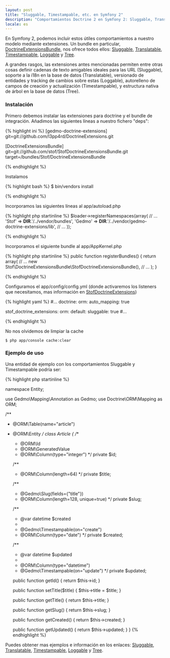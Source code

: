 ```yaml
---
layout: post
title: "Sluggable, Timestampable, etc. en Symfony 2"
description: "Comportamientos Doctrine 2 en Symfony 2: Sluggable, Translatable, Timestampable, Loggable y Tree"
locale: es
---
```


En Symfony 2, podemos incluir estos útiles comportamientos a nuestro modelo mediante extensiones. Un bundle en particular, <a href="https://github.com/stof/StofDoctrineExtensionsBundle">DoctrineExtensionsBundle</a>, nos ofrece todos ellos: <a href="https://github.com/l3pp4rd/DoctrineExtensions/blob/master/doc/sluggable.md">Sluggable</a>, <a href="https://github.com/l3pp4rd/DoctrineExtensions/blob/master/doc/translatable.md">Translatable</a>, <a href="https://github.com/l3pp4rd/DoctrineExtensions/blob/master/doc/timestampable.md">Timestampable</a>, <a href="https://github.com/l3pp4rd/DoctrineExtensions/blob/master/doc/loggable.md">Loggable</a> y <a href="https://github.com/l3pp4rd/DoctrineExtensions/blob/master/doc/tree.md">Tree</a>.

A grandes rasgos, las extensiones antes mencionadas permiten entre otras cosas definir cadenas de texto amigables ideales para las URL (Sluggable), soporte a la i18n en la base de datos (Translatable), versionado de entidades y tracking de cambios sobre estas (Loggable), autorelleno de campos de creación y actualización (Timestampable), y estructura nativa de árbol en la base de datos (Tree).

### Instalación
Primero debemos instalar las extensiones para doctrine y el bundle de integración. Añadimos las siguientes líneas a nuestro fichero "deps":

{% highlight ini %}
[gedmo-doctrine-extensions]
    git=git://github.com/l3pp4rd/DoctrineExtensions.git

[DoctrineExtensionsBundle]
    git=git://github.com/stof/StofDoctrineExtensionsBundle.git
    target=/bundles/Stof/DoctrineExtensionsBundle

{% endhighlight %}

Instalamos

{% highlight bash %}
$ bin/vendors install

{% endhighlight %}

Incorporamos las siguientes líneas al app/autoload.php

{% highlight php startinline %}
$loader->registerNamespaces(array(
    // ...
    'Stof'  => __DIR__.'/../vendor/bundles',
    'Gedmo' => __DIR__.'/../vendor/gedmo-doctrine-extensions/lib',
    // ...
));

{% endhighlight %}

Incorporamos el siguiente bundle al app/AppKernel.php

{% highlight php startinline %}
public function registerBundles()
{
    return array(
        // ...
        new Stof\DoctrineExtensionsBundle\StofDoctrineExtensionsBundle(),
        // ...
    );
}

{% endhighlight %}

Configuramos el app/config/config.yml (donde activaremos los listeners que necesitamos, mas información en <a href="https://github.com/stof/StofDoctrineExtensionsBundle/blob/master/Resources/doc/index.rst">StofDoctrineExtensions</a>)

{% highlight yaml %}
#...
doctrine:
    orm:
        auto_mapping: true

stof_doctrine_extensions:
    orm:
        default:
            sluggable: true
#...

{% endhighlight %}

No nos olvidemos de limpiar la cache


    $ php app/console cache:clear

### Ejemplo de uso
Una entidad de ejemplo con los comportamientos Sluggable y Timestampable podría ser:

{% highlight php startinline %}

namespace Entity;

use Gedmo\Mapping\Annotation as Gedmo;
use Doctrine\ORM\Mapping as ORM;

/**
 * @ORM\Table(name="article")
 * @ORM\Entity
 */
class Article
{
    /**
     * @ORM\Id
     * @ORM\GeneratedValue
     * @ORM\Column(type="integer")
     */
    private $id;

    /**
     * @ORM\Column(length=64)
     */
    private $title;

    /**
     * @Gedmo\Slug(fields={"title"})
     * @ORM\Column(length=128, unique=true)
     */
    private $slug;

    /**
     * @var datetime $created
     *
     * @Gedmo\Timestampable(on="create")
     * @ORM\Column(type="date")
     */
    private $created;

    /**
     * @var datetime $updated
     *
     * @ORM\Column(type="datetime")
     * @Gedmo\Timestampable(on="update")
     */
    private $updated;

    public function getId()
    {
        return $this->id;
    }

    public function setTitle($title)
    {
        $this->title = $title;
    }

    public function getTitle()
    {
        return $this->title;
    }

    public function getSlug()
    {
        return $this->slug;
    }

    public function getCreated()
    {
        return $this->created;
    }

    public function getUpdated()
    {
        return $this->updated;
    }
}
{% endhighlight %}

Puedes obtener mas ejemplos e información en los enlaces: <a href="https://github.com/l3pp4rd/DoctrineExtensions/blob/master/doc/sluggable.md">Sluggable</a>, <a href="https://github.com/l3pp4rd/DoctrineExtensions/blob/master/doc/translatable.md">Translatable</a>, <a href="https://github.com/l3pp4rd/DoctrineExtensions/blob/master/doc/timestampable.md">Timestampable</a>, <a href="https://github.com/l3pp4rd/DoctrineExtensions/blob/master/doc/loggable.md">Loggable</a> y <a href="https://github.com/l3pp4rd/DoctrineExtensions/blob/master/doc/tree.md">Tree</a>.